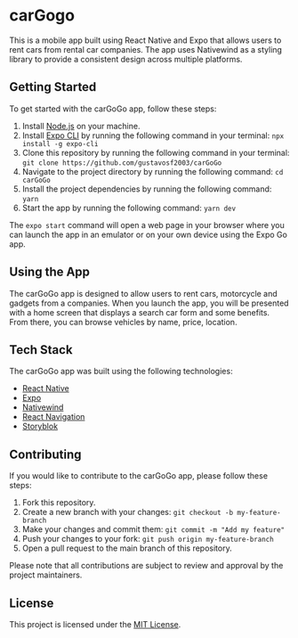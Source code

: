 # carGogo

This is a mobile app built using React Native and Expo that allows users to rent cars from rental car companies. The app uses Nativewind as a styling library to provide a consistent design across multiple platforms.

## Getting Started

To get started with the carGoGo app, follow these steps:

1.  Install [Node.js](https://nodejs.org/) on your machine.
2.  Install [Expo CLI](https://docs.expo.dev/get-started/installation/) by running the following command in your terminal: `npx install -g expo-cli`
3.  Clone this repository by running the following command in your terminal: `git clone https://github.com/gustavosf2003/carGoGo`
4.  Navigate to the project directory by running the following command: `cd carGoGo`
5.  Install the project dependencies by running the following command: `yarn`
6.  Start the app by running the following command: `yarn dev`

The `expo start` command will open a web page in your browser where you can launch the app in an emulator or on your own device using the Expo Go app.

## Using the App

The carGoGo app is designed to allow users to rent cars, motorcycle and gadgets from a companies. When you launch the app, you will be presented with a home screen that displays a search car form and some benefits. From there, you can browse vehicles by name, price, location.

## Tech Stack

The carGoGo app was built using the following technologies:

- [React Native](https://reactnative.dev/)
- [Expo](https://expo.dev/)
- [Nativewind](https://www.nativewind.dev/)
- [React Navigation](https://reactnavigation.org/)
- [Storyblok](https://www.storyblok.com/home)

## Contributing

If you would like to contribute to the carGoGo app, please follow these steps:

1.  Fork this repository.
2.  Create a new branch with your changes: `git checkout -b my-feature-branch`
3.  Make your changes and commit them: `git commit -m "Add my feature"`
4.  Push your changes to your fork: `git push origin my-feature-branch`
5.  Open a pull request to the main branch of this repository.

Please note that all contributions are subject to review and approval by the project maintainers.

## License

This project is licensed under the [MIT License](LICENSE).
